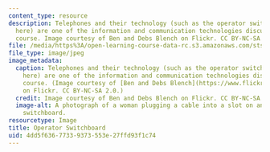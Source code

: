 ```yaml
---
content_type: resource
description: Telephones and their technology (such as the operator switchboard shown
  here) are one of the information and communication technologies discussed in the
  course. Image courtesy of Ben and Debs Blench on Flickr. CC BY-NC-SA 2.0.
file: /media/https%3A/open-learning-course-data-rc.s3.amazonaws.com/sts-460-histories-of-information-communication-and-computing-technologies-spring-2015/4dd5f63677339373553e27ffd93f1c74_sts-460s15.jpg
file_type: image/jpeg
image_metadata:
  caption: Telephones and their technology (such as the operator switchboard shown
    here) are one of the information and communication technologies discussed in the
    course. (Image courtesy of [Ben and Debs Blench](https://www.flickr.com/photos/benanddebsyearoff/1881881516/)
    on Flickr. CC BY-NC-SA 2.0.)
  credit: Image courtesy of Ben and Debs Blench on Flickr. CC BY-NC-SA 2.0.
  image-alt: A photograph of a woman plugging a cable into a slot on an old telephone
    switchboard.
resourcetype: Image
title: Operator Switchboard
uid: 4dd5f636-7733-9373-553e-27ffd93f1c74
---
```


